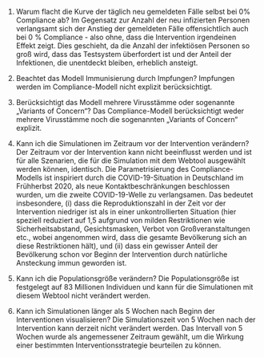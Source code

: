 1. Warum flacht die Kurve der täglich neu gemeldeten Fälle selbst bei 0% Compliance ab?
Im Gegensatz zur Anzahl der neu infizierten Personen verlangsamt sich der Anstieg der gemeldeten Fälle offensichtlich auch bei 0 % Compliance - also ohne, dass die Intervention irgendeinen Effekt zeigt. Dies geschieht, da die Anzahl der infektiösen Personen so groß wird, dass das Testsystem überfordert ist und der Anteil der Infektionen, die unentdeckt bleiben, erheblich ansteigt.


2. Beachtet das Modell Immunisierung durch Impfungen?
Impfungen werden im Compliance-Modell nicht explizit berücksichtigt.


3. Berücksichtigt das Modell mehrere Virusstämme oder sogenannte „Variants of Concern“?
Das Compliance-Modell berücksichtigt weder mehrere Virusstämme noch die sogenannten „Variants of Concern“ explizit.


4. Kann ich die Simulationen im Zeitraum vor der Intervention verändern?
Der Zeitraum vor der Intervention kann nicht beeinflusst werden und ist für alle Szenarien, die für die Simulation mit dem Webtool ausgewählt werden können, identisch. Die Parametrisierung des Compliance-Modells ist inspiriert durch die COVID-19-Situation in Deutschland im Frühherbst 2020, als neue Kontaktbeschränkungen beschlossen wurden, um die zweite COVID-19-Welle zu verlangsamen. Das bedeutet insbesondere, (i) dass die Reproduktionszahl in der Zeit vor der Intervention niedriger ist als in einer unkontrollierten Situation (hier speziell reduziert auf 1,5 aufgrund von milden Restriktionen wie Sicherheitsabstand, Gesichtsmasken, Verbot von Großveranstaltungen etc., wobei angenommen wird, dass die gesamte Bevölkerung sich an diese Restriktionen hält), und (ii) dass ein gewisser Anteil der Bevölkerung schon vor Beginn der Intervention durch natürliche Ansteckung immun geworden ist.


5. Kann ich die Populationsgröße verändern? 
Die Populationsgröße ist festgelegt auf 83 Millionen Individuen und kann für die Simulationen mit diesem Webtool nicht verändert werden.


6. Kann ich Simulationen länger als 5 Wochen nach Beginn der Interventionen visualisieren?
Die Simulationszeit von 5 Wochen nach der Intervention kann derzeit nicht verändert werden. Das Intervall von 5 Wochen wurde als angemessener Zeitraum gewählt, um die Wirkung einer bestimmten Interventionsstrategie beurteilen zu können.